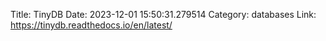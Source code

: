 Title: TinyDB
Date: 2023-12-01 15:50:31.279514
Category: databases
Link: https://tinydb.readthedocs.io/en/latest/
